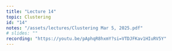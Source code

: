 ```yaml
---
title: "Lecture 14"
topic: Clustering
id: "14"
notes: "/assets/lectures/Clustering Mar 5, 2025.pdf"
# slides: ""
recording: "https://youtu.be/pAphqR8hxmY?si=VTDJFKav1HIuRV5Y"
---
```


